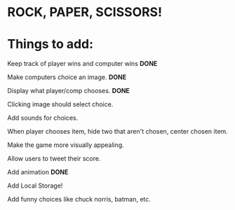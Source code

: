 <h1>ROCK, PAPER, SCISSORS!</h1>


<h1>Things to add:</h1>

Keep track of player wins and computer wins **DONE**

Make computers choice an image. **DONE**

Display what player/comp chooses. **DONE**

Clicking image should select choice.

Add sounds for choices.

When player chooses item, hide two that aren't chosen, center chosen item.

Make the game more visually appealing.

Allow users to tweet their score.

Add animation **DONE**

Add Local Storage!

Add funny choices like chuck norris, batman, etc.


